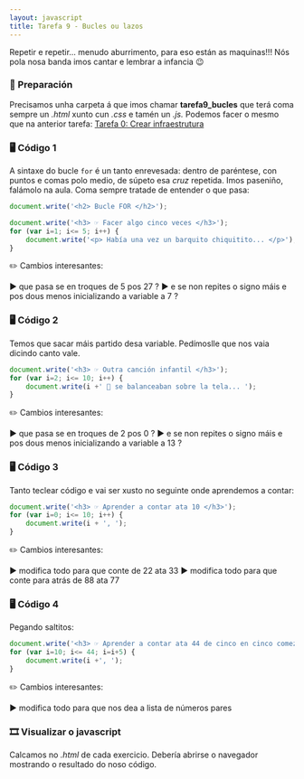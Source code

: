 ```yaml
---
layout: javascript
title: Tarefa 9 - Bucles ou lazos
---
```

Repetir e repetir... menudo aburrimento, para eso están as maquinas!!! Nós pola nosa banda imos cantar e lembrar a infancia 😉

### 🧺 Preparación

Precisamos unha carpeta á que imos chamar **tarefa9_bucles** que terá coma sempre un *.html* xunto cun *.css* e tamén un *.js.* Podemos facer o mesmo que na anterior tarefa: [ Tarefa 0: Crear infraestrutura](../t0)


### 🖥 Código 1 

A sintaxe do bucle `for` é un tanto enrevesada: dentro de paréntese, con puntos e comas polo medio, de súpeto esa _cruz_ repetida. Imos paseniño, falámolo na aula. Coma sempre tratade de entender o que pasa:

```js
document.write('<h2> Bucle FOR </h2>');

document.write('<h3> ☞ Facer algo cinco veces </h3>');
for (var i=1; i<= 5; i++) {
	document.write('<p> Había una vez un barquito chiquitito... </p>');
}
```
 ✏️ Cambios interesantes: 

► que pasa se en troques de 5 pos 27 ?
► e se non repites o signo máis e pos dous menos inicializando a variable a 7 ?


### 🖥 Código 2

Temos que sacar máis partido desa variable. Pedímoslle que nos vaia dicindo canto vale.

```js
document.write('<h3> ☞ Outra canción infantil </h3>');
for (var i=2; i<= 10; i++) {
	document.write(i +' 🐘 se balanceaban sobre la tela... ');
}
```

✏️ Cambios interesantes: 

► que pasa se en troques de 2 pos 0 ?
► e se non repites o signo máis e pos dous menos inicializando a variable a 13 ?

### 🖥 Código 3
Tanto teclear código e vai ser xusto no seguinte onde aprendemos a contar:

```js
document.write('<h3> ☞ Aprender a contar ata 10 </h3>');
for (var i=0; i<= 10; i++) {
	document.write(i + ', ');
}
```

✏️ Cambios interesantes: 

► modifica todo para que conte de 22 ata 33
► modifica todo para que conte para atrás de 88 ata 77


### 🖥 Código 4

Pegando saltitos:

```js
document.write('<h3> ☞ Aprender a contar ata 44 de cinco en cinco comezando en 10 </h3>');
for (var i=10; i<= 44; i=i+5) {
	document.write(i +', ');
}
```
✏️ Cambios interesantes: 

► modifica todo para que nos dea a lista de números pares

### 🎞 Visualizar o javascript

Calcamos no *.html*  de cada exercicio. Debería abrirse o navegador mostrando o resultado do noso código.

